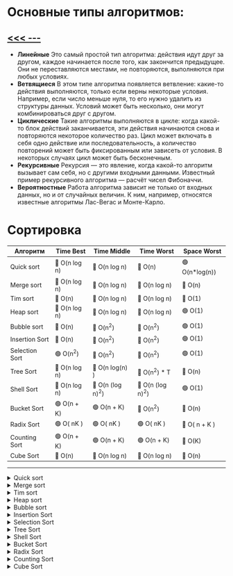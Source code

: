 # Основные типы алгоритмов:
## [<<< ---](../README.md)


- **Линейные** 
    Это самый простой тип алгоритма: действия идут друг за другом, каждое начинается после того, как закончится предыдущее. Они не переставляются местами, не повторяются, выполняются при любых условиях.
- **Ветвящиеся**
    В этом типе алгоритма появляется ветвление: какие-то действия выполняются, только если верны некоторые условия. Например, если число меньше нуля, то его нужно удалить из структуры данных. Условий может быть несколько, они могут комбинироваться друг с другом.
- **Циклические** 
    Такие алгоритмы выполняются в цикле: когда какой-то блок действий заканчивается, эти действия начинаются снова и повторяются некоторое количество раз. Цикл может включать в себя одно действие или последовательность, а количество повторений может быть фиксированным или зависеть от условия. В некоторых случаях цикл может быть бесконечным.
- **Рекурсивные** 
    Рекурсия — это явление, когда какой-то алгоритм вызывает сам себя, но с другими входными данными. Известный пример рекурсивного алгоритма — расчёт чисел Фибоначчи.
- **Вероятностные**
    Работа алгоритма зависит не только от входных данных, но и от случайных величин. К ним, например, относятся известные алгоритмы Лас-Вегас и Монте-Карло.

# Сортировка

| Алгоритм | Time Best| Time Middle | Time Worst | Space Worst|
|---|---|---|---|---|
| Quick sort |🔴 O(n log n)|🔴 O(n log n)|🔴 O(n)|🟢 O(n*log(n))|
| Merge sort |🔴 O(n log n)|🔴 O(n log n)|🔴 O(n log n)| 🔵 O(n)|
| Tim sort |🔵 O(n)|🔴 O(n log n)|🔴 O(n log n)|🔵 O(1)|
| Heap sort |🔴 O(n log n)|🔴 O(n log n)|🔴 O(n log n)|🟢 O(1)|
| Bubble sort |🔵 O(n)|🔴 O(n<sup>2</sup>)|🔴 O(n<sup>2</sup>)|🟢 O(1)|
| Insertion Sort |🔵 O(n)|🔴 O(n<sup>2</sup>)|🔴 O(n<sup>2</sup>)|🟢 O(1)|
| Selection Sort |🟢 O(n<sup>2</sup>)|🔴 O(n<sup>2</sup>)|🔴 O(n<sup>2</sup>)|🟢 O(1)|
| Tree Sort |🔴 O(n log n)|🔴 O(n log(n) )|🔴 O(n<sup>2</sup>) * T|🔵 O(n)|
| Shell Sort |🔴 O(n log n)|🔴 O(n (log n)<sup>2</sup>)|🔴 O(n (log n)<sup>2</sup>)|🟢 O(1)|
| Bucket Sort |🟢 O(n + K)|🟢 O(n + K)|🔴 O(n<sup>2</sup>)|🔵 O(n)|
| Radix Sort |🟢 O( nK )|🟢 O( nK )|🟢 O( nK )|🔵 O( n + K )|
| Counting Sort  |🟢 O(n + K)|🟢 O(n + K)|🟢 O(n + K)| 🔵 O(K)|
| Cube Sort  |🔵 O(n)|🔴 O(n log n)|🔴 O(n log n)|🔵 O(n)|
---
<details><summary>Quick sort</summary>

![Quick](./algo/assets/Quicksort.gif)

https://github.com/variegate-app/docs/blob/51261f42242e5a83ed3252ac190f2d53cbce847f/gomod/algo/sort/quicksort.go#L3-L38
</details>

<details><summary>Merge sort</summary>

![Merge](./algo/assets/mergesort.gif)

https://github.com/variegate-app/docs/blob/51261f42242e5a83ed3252ac190f2d53cbce847f/gomod/algo/sort/mergesort.go#L3-L49
</details>

<details><summary>Tim sort</summary>
https://github.com/variegate-app/docs/blob/51261f42242e5a83ed3252ac190f2d53cbce847f/gomod/algo/sort/timsort.go#L3-L72
</details>

<details><summary>Heap sort</summary>

![Heap](./algo/assets/heapsort.gif)

https://github.com/variegate-app/docs/blob/51261f42242e5a83ed3252ac190f2d53cbce847f/gomod/algo/sort/heapsort.go#L3-L48
</details>

<details><summary>Bubble sort</summary>

![Bubble](./algo/assets/bubblesort.gif)

https://github.com/variegate-app/docs/blob/51261f42242e5a83ed3252ac190f2d53cbce847f/gomod/algo/sort/bubblesort.go#L3-L33
</details>

<details><summary>Insertion Sort</summary>

![Insert](./algo/assets/insertionsort.gif) 

https://github.com/variegate-app/docs/blob/51261f42242e5a83ed3252ac190f2d53cbce847f/gomod/algo/sort/insertionsort.go#L3-L28
</details>

<details><summary>Selection Sort</summary>
https://github.com/variegate-app/docs/blob/51261f42242e5a83ed3252ac190f2d53cbce847f/gomod/algo/sort/selectionsort.go#L3-L29
</details>

<details><summary>Tree Sort</summary>
https://github.com/variegate-app/docs/blob/51261f42242e5a83ed3252ac190f2d53cbce847f/gomod/algo/sort/treesort.go#L3-L54
</details>

<details><summary>Shell Sort</summary>
https://github.com/variegate-app/docs/blob/51261f42242e5a83ed3252ac190f2d53cbce847f/gomod/algo/sort/shellsort.go#L3-L44
</details>

<details><summary>Bucket Sort</summary>
https://github.com/variegate-app/docs/blob/51261f42242e5a83ed3252ac190f2d53cbce847f/gomod/algo/sort/bucketsort.go#L3-L80
</details>

<details><summary>Radix Sort</summary>
https://github.com/variegate-app/docs/blob/51261f42242e5a83ed3252ac190f2d53cbce847f/gomod/algo/sort/radixsort.go#L3-L74
</details>

<details><summary>Counting Sort</summary>
https://github.com/variegate-app/docs/blob/51261f42242e5a83ed3252ac190f2d53cbce847f/gomod/algo/sort/countingsort.go#L3-L59
</details>

<details><summary>Cube Sort</summary>
https://github.com/variegate-app/docs/blob/51261f42242e5a83ed3252ac190f2d53cbce847f/gomod/algo/sort/cubesort.go#L3-L46
</details>